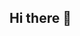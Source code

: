 ## Hi there 👋

<!--
**Otames/otames** is a ✨ _special_ ✨ repository because its `README.md` (this file) appears on your GitHub profile.

 16/09/2024 - 01:25 - Criação do site oficial dos otames, utilizando HTML e CSS no Javascript bullshit!

 16/09/2024 - 05:24 - Aguardando o deploy, site já estará no ar!
